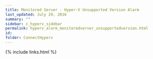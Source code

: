 ```yaml
---
title: ﻿Monitored Server - Hyper-V Unsupported Version Alarm
last_updated: July 29, 2016
summary: ""
sidebar: c_hyperv_sidebar
permalink: hyperv_alarm_monitoredserver_unsupportedversion.html
id:
folder: ConnectHyperv
---
```




{% include links.html %}

